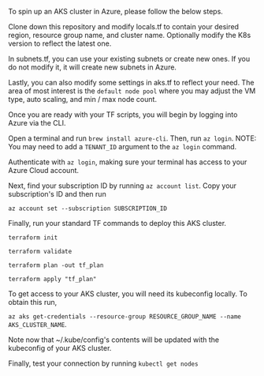 To spin up an AKS cluster in Azure, please follow the below steps. 

Clone down this repository and modify locals.tf to contain your desired region, resource group name, and cluster name. Optionally modify the K8s version to reflect the 
latest one. 

In subnets.tf, you can use your existing subnets or create new ones. If you do not modify it, it will create new subnets in Azure. 

Lastly, you can also modify some settings in aks.tf to reflect your need. The area of most interest is the `default node pool` where you may adjust the VM type, auto scaling,
and min / max node count. 

Once you are ready with your TF scripts, you will begin by logging into Azure via the CLI. 

Open a terminal and run `brew install azure-cli`. Then, run `az login`. 
NOTE: You may need to add a `TENANT_ID` argument to the `az login` command. 

Authenticate with `az login`, making sure your terminal has access to your Azure Cloud account. 

Next, find your subscription ID by running `az account list`. Copy your subscription's ID and then run 

`az account set --subscription SUBSCRIPTION_ID` 

Finally, run your standard TF commands to deploy this AKS cluster.

`terraform init` 

`terraform validate` 

`terraform plan -out tf_plan` 

`terraform apply "tf_plan"`

To get access to your AKS cluster, you will need its kubeconfig locally. To obtain this run, 

`az aks get-credentials --resource-group RESOURCE_GROUP_NAME --name AKS_CLUSTER_NAME`. 

Note now that ~/.kube/config's contents will be updated with the kubeconfig of your AKS cluster.

Finally, test your connection by running `kubectl get nodes` 




